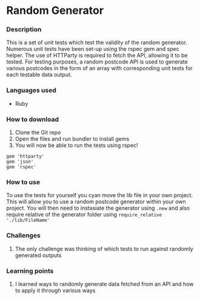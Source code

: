 # Random Generator

### Description
This is a set of unit tests which test the validity of the random generator. Numerous unit tests have been set-up using the rspec gem and spec helper. The use of HTTParty is required to fetch the API, allowing it to be tested. For testing purposes, a random postcode API is used to generate various postcodes in the form of an array with corresponding unit tests for each testable data output.

### Languages used
* Ruby

### How to download
1. Clone the Git repo
2. Open the files and run bundler to install gems
3. You will now be able to run the tests using rspec!

``` 
gem 'httparty'
gem 'json'
gem 'rspec'
```

### How to use
To use the tests for yourself you cyan move the lib file in your own project. This will allow you to use a random postcode generator within your own project. You will then need to instasiate the generator using ```.new``` and also require relative of the generator folder using ```require_relative './lib/FileName'```

### Challenges 
1. The only challenge was thinking of which tests to run against randomly generated outputs

### Learning points
1. I learned ways to randomly generate data fetched from an API and how to apply it through various ways
